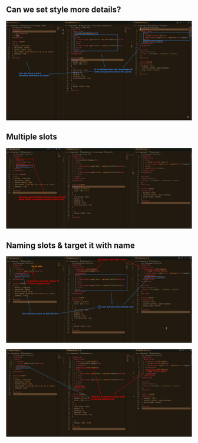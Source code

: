 ## **Can we set style more details?**

![Alt question](pic/01.jpg)

## **Multiple slots**

![Alt more slot](pic/02.jpg)

## **Naming slots & target it with name**

![Alt name](pic/03.jpg)

![Alt v-slot:default](pic/04.jpg)
